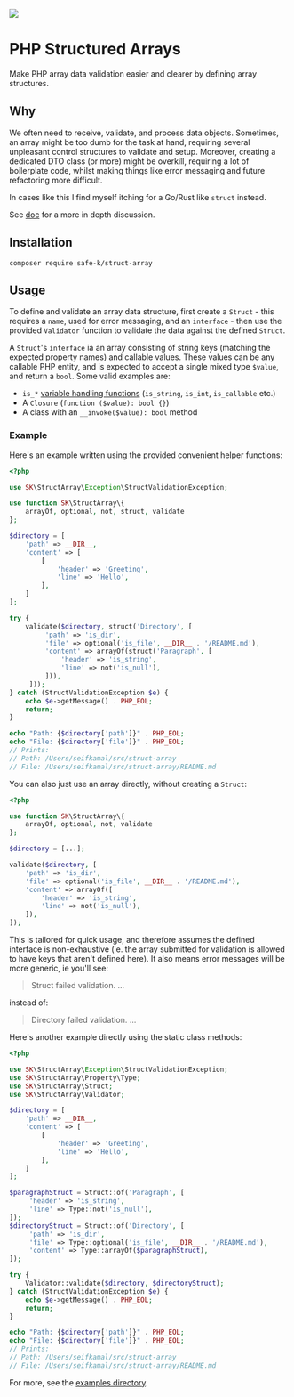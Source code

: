 ![](https://github.com/safe-k/struct-array/workflows/Test/badge.svg)

# PHP Structured Arrays

Make PHP array data validation easier and clearer by defining array structures.

## Why

We often need to receive, validate, and process data objects. Sometimes, an array might be too
dumb for the task at hand, requiring several unpleasant control structures to validate and setup.
Moreover, creating a dedicated DTO class (or more) might be overkill, requiring a lot of boilerplate
code, whilst making things like error messaging and future refactoring more difficult.

In cases like this I find myself itching for a Go/Rust like `struct` instead.

See [doc](docs/use-case.md) for a more in depth discussion.

## Installation

```shell script
composer require safe-k/struct-array
```

## Usage

To define and validate an array data structure, first create a `Struct` - this requires a
`name`, used for error messaging, and an `interface` - then use the provided `Validator`
function to validate the data against the defined `Struct`.

A `Struct`'s `interface` ia an array consisting of string keys (matching the expected property names)
and callable values. These values can be any callable PHP entity, and is expected to accept
a single mixed type `$value`, and return a `bool`. Some valid examples are:
- `is_*` [variable handling functions](https://www.php.net/manual/en/ref.var.php) (`is_string`,
`is_int`, `is_callable` etc.)
- A `Closure` (`function ($value): bool {}`)
- A class with an `__invoke($value): bool` method

### Example

Here's an example written using the provided convenient helper functions:

```php
<?php

use SK\StructArray\Exception\StructValidationException;

use function SK\StructArray\{
    arrayOf, optional, not, struct, validate
};

$directory = [
    'path' => __DIR__,
    'content' => [
        [
            'header' => 'Greeting',
            'line' => 'Hello',
        ],
    ]
];

try {
    validate($directory, struct('Directory', [
         'path' => 'is_dir',
         'file' => optional('is_file', __DIR__ . '/README.md'),
         'content' => arrayOf(struct('Paragraph', [
             'header' => 'is_string',
             'line' => not('is_null'),
         ])),
     ]));
} catch (StructValidationException $e) {
    echo $e->getMessage() . PHP_EOL;
    return;
}

echo "Path: {$directory['path']}" . PHP_EOL;
echo "File: {$directory['file']}" . PHP_EOL;
// Prints:
// Path: /Users/seifkamal/src/struct-array
// File: /Users/seifkamal/src/struct-array/README.md
```

You can also just use an array directly, without creating a `Struct`:

```php
<?php

use function SK\StructArray\{
    arrayOf, optional, not, validate
};

$directory = [...];

validate($directory, [
    'path' => 'is_dir',
    'file' => optional('is_file', __DIR__ . '/README.md'),
    'content' => arrayOf([
        'header' => 'is_string',
        'line' => not('is_null'),
    ]),
]);
```

This is tailored for quick usage, and therefore assumes the defined interface is non-exhaustive
(ie. the array submitted for validation is allowed to have keys that aren't defined here). It also
means error messages will be more generic, ie you'll see:
> Struct failed validation. ...

instead of:
> Directory failed validation. ...

Here's another example directly using the static class methods:

```php
<?php

use SK\StructArray\Exception\StructValidationException;
use SK\StructArray\Property\Type;
use SK\StructArray\Struct;
use SK\StructArray\Validator;

$directory = [
    'path' => __DIR__,
    'content' => [
        [
            'header' => 'Greeting',
            'line' => 'Hello',
        ],
    ]
];

$paragraphStruct = Struct::of('Paragraph', [
     'header' => 'is_string',
     'line' => Type::not('is_null'),
]);
$directoryStruct = Struct::of('Directory', [
     'path' => 'is_dir',
     'file' => Type::optional('is_file', __DIR__ . '/README.md'),
     'content' => Type::arrayOf($paragraphStruct),
]);

try {
    Validator::validate($directory, $directoryStruct);
} catch (StructValidationException $e) {
    echo $e->getMessage() . PHP_EOL;
    return;
}

echo "Path: {$directory['path']}" . PHP_EOL;
echo "File: {$directory['file']}" . PHP_EOL;
// Prints:
// Path: /Users/seifkamal/src/struct-array
// File: /Users/seifkamal/src/struct-array/README.md
```

For more, see the [examples directory](examples).
